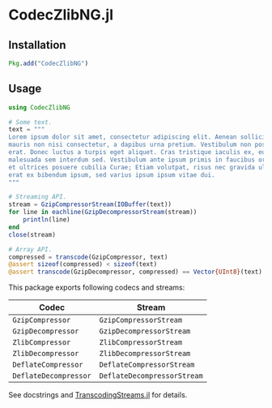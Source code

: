 CodecZlibNG.jl
============
## Installation

```julia
Pkg.add("CodecZlibNG")
```

## Usage

```julia
using CodecZlibNG

# Some text.
text = """
Lorem ipsum dolor sit amet, consectetur adipiscing elit. Aenean sollicitudin
mauris non nisi consectetur, a dapibus urna pretium. Vestibulum non posuere
erat. Donec luctus a turpis eget aliquet. Cras tristique iaculis ex, eu
malesuada sem interdum sed. Vestibulum ante ipsum primis in faucibus orci luctus
et ultrices posuere cubilia Curae; Etiam volutpat, risus nec gravida ultricies,
erat ex bibendum ipsum, sed varius ipsum ipsum vitae dui.
"""

# Streaming API.
stream = GzipCompressorStream(IOBuffer(text))
for line in eachline(GzipDecompressorStream(stream))
    println(line)
end
close(stream)

# Array API.
compressed = transcode(GzipCompressor, text)
@assert sizeof(compressed) < sizeof(text)
@assert transcode(GzipDecompressor, compressed) == Vector{UInt8}(text)
```

This package exports following codecs and streams:

| Codec                  | Stream                       |
| ---------------------- | ---------------------------- |
| `GzipCompressor`       | `GzipCompressorStream`       |
| `GzipDecompressor`     | `GzipDecompressorStream`     |
| `ZlibCompressor`       | `ZlibCompressorStream`       |
| `ZlibDecompressor`     | `ZlibDecompressorStream`     |
| `DeflateCompressor`    | `DeflateCompressorStream`    |
| `DeflateDecompressor`  | `DeflateDecompressorStream`  |

See docstrings and [TranscodingStreams.jl](https://github.com/bicycle1885/TranscodingStreams.jl) for details.
